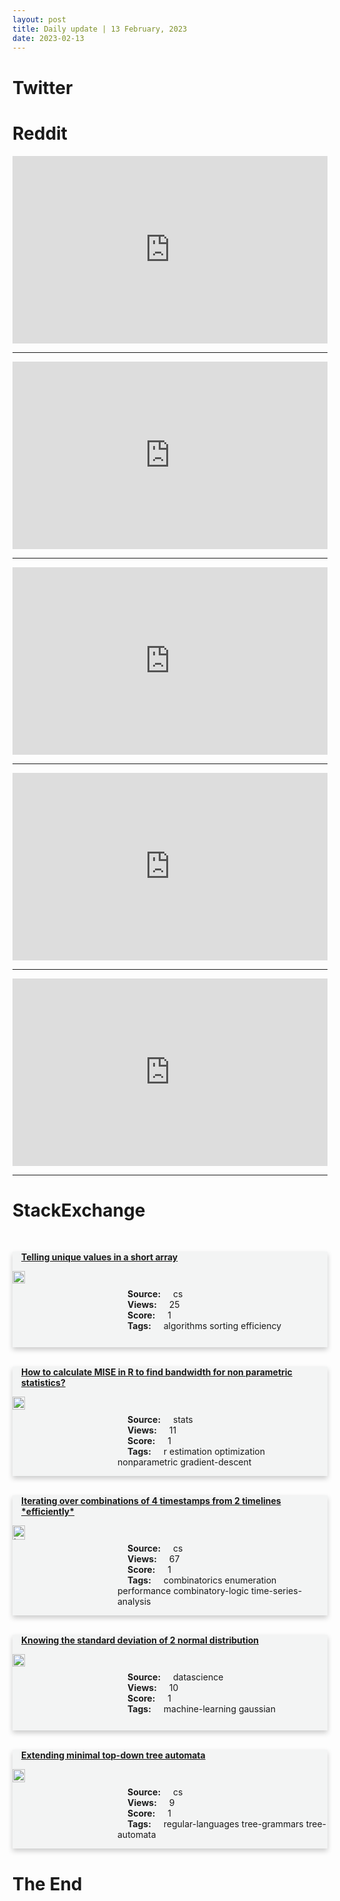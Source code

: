 ```yaml
---
layout: post
title: Daily update | 13 February, 2023
date: 2023-02-13
---
```


<script async src="https://platform.twitter.com/widgets.js" charset="utf-8"></script>


<script src='https://storage.ko-fi.com/cdn/scripts/overlay-widget.js'></script>
<script>
  kofiWidgetOverlay.draw('themldojo', {
    'type': 'floating-chat',
    'floating-chat.donateButton.text': 'Support me',
    'floating-chat.donateButton.background-color': '#f45d22',
    'floating-chat.donateButton.text-color': '#fff'
  });
</script>

# Twitter 

<blockquote class="twitter-tweet"><a href="https://twitter.com/TheAnfieldTalk/status/1624683482361241600"></a></blockquote>

<blockquote class="twitter-tweet"><a href="https://twitter.com/akshay_pachaar/status/1624747675626409984"></a></blockquote>

<blockquote class="twitter-tweet"><a href="https://twitter.com/gp_pulipaka/status/1624629877746835456"></a></blockquote>

<blockquote class="twitter-tweet"><a href="https://twitter.com/abacusai/status/1624800514767749125"></a></blockquote>

<blockquote class="twitter-tweet"><a href="https://twitter.com/JTS_Global/status/1624699073243631616"></a></blockquote>

<blockquote class="twitter-tweet"><a href="https://twitter.com/karpathy/status/1624847051426234368"></a></blockquote>

<blockquote class="twitter-tweet"><a href="https://twitter.com/ylecun/status/1624898875927527425"></a></blockquote>

<blockquote class="twitter-tweet"><a href="https://twitter.com/ylecun/status/1624885649865162752"></a></blockquote>

<blockquote class="twitter-tweet"><a href="https://twitter.com/ylecun/status/1624715568807833601"></a></blockquote>

<blockquote class="twitter-tweet"><a href="https://twitter.com/ylecun/status/1624722923662475265"></a></blockquote>

# Reddit 

<iframe id="reddit-embed" src="https://www.redditmedia.com/r/MachineLearning/comments/110ep96/p_extracting_causal_chains_from_text_using?ref_source=embed&amp;ref=share&amp;embed=true" sandbox="allow-scripts allow-same-origin allow-popups" style="border: none;" height="300" width="100%" scrolling="yes"></iframe>
<hr style="width:100%;text-align:left;margin-left:0">
<iframe id="reddit-embed" src="https://www.redditmedia.com/r/MachineLearning/comments/110i7h7/r_p_adding_conditional_control_to_texttoimage?ref_source=embed&amp;ref=share&amp;embed=true" sandbox="allow-scripts allow-same-origin allow-popups" style="border: none;" height="300" width="100%" scrolling="yes"></iframe>
<hr style="width:100%;text-align:left;margin-left:0">
<iframe id="reddit-embed" src="https://www.redditmedia.com/r/MachineLearning/comments/1102t34/d_have_their_been_any_attempts_to_create_a?ref_source=embed&amp;ref=share&amp;embed=true" sandbox="allow-scripts allow-same-origin allow-popups" style="border: none;" height="300" width="100%" scrolling="yes"></iframe>
<hr style="width:100%;text-align:left;margin-left:0">
<iframe id="reddit-embed" src="https://www.redditmedia.com/r/dataengineering/comments/11055pg/data_structures_and_algorithms_as_a_data_engineer?ref_source=embed&amp;ref=share&amp;embed=true" sandbox="allow-scripts allow-same-origin allow-popups" style="border: none;" height="300" width="100%" scrolling="yes"></iframe>
<hr style="width:100%;text-align:left;margin-left:0">
<iframe id="reddit-embed" src="https://www.redditmedia.com/r/datascience/comments/110i4fw/what_would_you_change_about_the_culture_in?ref_source=embed&amp;ref=share&amp;embed=true" sandbox="allow-scripts allow-same-origin allow-popups" style="border: none;" height="300" width="100%" scrolling="yes"></iframe>
<hr style="width:100%;text-align:left;margin-left:0">

<style>
.card {
box-shadow: 0 4px 8px 0 rgba(0,0,0,0.2);
transition: 0.3s;
width: 100%;
background-color: #F3F4F4;
}
p{
    margin-left:  3em;
    padding-top: 1em;
}
.part2{
    display: grid;
    grid-template-columns: 1fr 3fr;
}
h4{
    margin: 1em;
}

.card:hover {
box-shadow: 0 8px 16px 0 rgba(0,0,0,0.2);
}
b {
padding: 2px 16px;
}
</style>
  
# StackExchange 


  <br>
  <div class="card">
  <h4><a href='https://cs.stackexchange.com/questions/157499/telling-unique-values-in-a-short-array'>Telling unique values in a short array</a></h4> 
  <div class="part2">
      <img src="https://cdn.sstatic.net/Sites/cs/Img/apple-touch-icon@2.png?v=324a3e0c2b03" alt="Img missing!" style="width:40%">
      <p><b>Source:</b> cs<br><b>Views:</b> 25<br><b>Score:</b> 1<br><b>Tags:</b> <span class="badge badge-dark">algorithms</span> <span class="badge badge-dark">sorting</span> <span class="badge badge-dark">efficiency</span></p> 
  </div>
  </div>
      
  <br>
  <div class="card">
  <h4><a href='https://stats.stackexchange.com/questions/605168/how-to-calculate-mise-in-r-to-find-bandwidth-for-non-parametric-statistics'>How to calculate MISE in R to find bandwidth for non parametric statistics?</a></h4> 
  <div class="part2">
      <img src="https://cdn.sstatic.net/Sites/stats/Img/apple-touch-icon@2.png?v=344f57aa10cc" alt="Img missing!" style="width:40%">
      <p><b>Source:</b> stats<br><b>Views:</b> 11<br><b>Score:</b> 1<br><b>Tags:</b> <span class="badge badge-dark">r</span> <span class="badge badge-dark">estimation</span> <span class="badge badge-dark">optimization</span> <span class="badge badge-dark">nonparametric</span> <span class="badge badge-dark">gradient-descent</span></p> 
  </div>
  </div>
      
  <br>
  <div class="card">
  <h4><a href='https://cs.stackexchange.com/questions/157498/iterating-over-combinations-of-4-timestamps-from-2-timelines-efficiently'>Iterating over combinations of 4 timestamps from 2 timelines *efficiently*</a></h4> 
  <div class="part2">
      <img src="https://cdn.sstatic.net/Sites/cs/Img/apple-touch-icon@2.png?v=324a3e0c2b03" alt="Img missing!" style="width:40%">
      <p><b>Source:</b> cs<br><b>Views:</b> 67<br><b>Score:</b> 1<br><b>Tags:</b> <span class="badge badge-dark">combinatorics</span> <span class="badge badge-dark">enumeration</span> <span class="badge badge-dark">performance</span> <span class="badge badge-dark">combinatory-logic</span> <span class="badge badge-dark">time-series-analysis</span></p> 
  </div>
  </div>
      
  <br>
  <div class="card">
  <h4><a href='https://datascience.stackexchange.com/questions/118464/knowing-the-standard-deviation-of-2-normal-distribution'>Knowing the standard deviation of 2 normal distribution</a></h4> 
  <div class="part2">
      <img src="https://cdn.sstatic.net/Sites/datascience/Img/apple-touch-icon@2.png?v=1c36463984b3" alt="Img missing!" style="width:40%">
      <p><b>Source:</b> datascience<br><b>Views:</b> 10<br><b>Score:</b> 1<br><b>Tags:</b> <span class="badge badge-dark">machine-learning</span> <span class="badge badge-dark">gaussian</span></p> 
  </div>
  </div>
      
  <br>
  <div class="card">
  <h4><a href='https://cs.stackexchange.com/questions/157507/extending-minimal-top-down-tree-automata'>Extending minimal top-down tree automata</a></h4> 
  <div class="part2">
      <img src="https://cdn.sstatic.net/Sites/cs/Img/apple-touch-icon@2.png?v=324a3e0c2b03" alt="Img missing!" style="width:40%">
      <p><b>Source:</b> cs<br><b>Views:</b> 9<br><b>Score:</b> 1<br><b>Tags:</b> <span class="badge badge-dark">regular-languages</span> <span class="badge badge-dark">tree-grammars</span> <span class="badge badge-dark">tree-automata</span></p> 
  </div>
  </div>
      
# The End